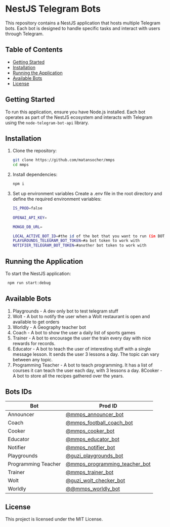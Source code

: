 # NestJS Telegram Bots

This repository contains a NestJS application that hosts multiple Telegram bots. Each bot is designed to handle specific tasks and interact with users through Telegram.

## Table of Contents
- [Getting Started](#getting-started)
- [Installation](#installation)
- [Running the Application](#running-the-application)
- [Available Bots](#available-bots)
- [License](#license)

## Getting Started
To run this application, ensure you have Node.js installed. Each bot operates as part of the NestJS ecosystem and interacts with Telegram using the `node-telegram-bot-api` library.

## Installation
1. Clone the repository:
   ```bash
   git clone https://github.com/matansocher/mmps
   cd mmps
   ```
2. Install dependencies:
   ```bash
   npm i
   ```
3. Set up environment variables
   Create a .env file in the root directory and define the required environment variables:
   ```bash
   IS_PROD=false
    
   OPENAI_API_KEY=

   MONGO_DB_URL=
   
   LOCAL_ACTIVE_BOT_ID=#the id of the bot that you want to run (in BOT_CONFIG of each bot)
   PLAYGROUNDS_TELEGRAM_BOT_TOKEN=#a bot token to work with
   NOTIFIER_TELEGRAM_BOT_TOKEN=#another bot token to work with
   ```


## Running the Application
To start the NestJS application:

   ```bash
    npm run start:debug
   ```

## Available Bots
1. Playgrounds - A dev only bot to test telegram stuff
2. Wolt - A bot to notify the user when a Wolt restaurant is open and available to get orders
3. Worldly - A Geography teacher bot
4. Coach - A bot to show the user a daily list of sports games
5. Trainer - A bot to encourage the user the train every day with nice rewards for records.
6. Educator - A bot to teach the user of interesting stuff with a single message lesson. It sends the user 3 lessons a day. The topic can vary between any topic.
7. Programming Teacher - A bot to teach programming. It has a list of courses it can teach the user each day, with 3 lessons a day.
8Cooker - A bot to store all the recipes gathered over the years.

## Bots IDs

| **Bot**             | **Prod ID**                                                                                |
|---------------------|--------------------------------------------------------------------------------------------|
| Announcer           | [@mmps_announcer_bot](https://web.telegram.org/k/#@mmps_announcer_bot)                     |
| Coach               | [@mmps_football_coach_bot](https://web.telegram.org/k/#@mmps_football_coach_bot)           |
| Cooker              | [@mmps_cooker_bot](https://web.telegram.org/k/#@mmps_cooker_bot)           |
| Educator            | [@mmps_educator_bot](https://web.telegram.org/k/#@mmps_educator_bot)                       |
| Notifier            | [@mmps_notifier_bot](https://web.telegram.org/k/#@mmps_notifier_bot)                       |
| Playgrounds         | [@guzi_playgrounds_bot](https://web.telegram.org/k/#@guzi_playgrounds_bot)                 |
| Programming Teacher | [@mmps_programming_teacher_bot](https://web.telegram.org/k/#@mmps_programming_teacher_bot) |
| Trainer             | [@mmps_trainer_bot](https://web.telegram.org/k/#@mmps_trainer_bot)                         |
| Wolt                | [@guzi_wolt_checker_bot](https://web.telegram.org/k/#@guzi_wolt_checker_bot)               |
| Worldly             | [@@mmps_worldly_bot](https://web.telegram.org/k/#@mmps_worldly_staging_bot)               |

## License
This project is licensed under the MIT License.